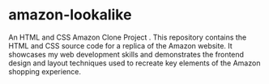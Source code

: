 # amazon-lookalike
An HTML and CSS Amazon Clone Project . This repository contains the HTML and CSS source code for a replica of the Amazon website. It showcases my web development skills and demonstrates the frontend design and layout techniques used to recreate key elements of the Amazon shopping experience. 
